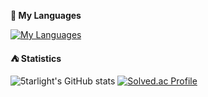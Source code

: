 **:grapes: My Languages**

[![My Languages](https://skillicons.dev/icons?i=html,css,js,ts,c,cpp,cs,rust,py,java,kotlin)](https://skillicons.dev)

**:tent: Statistics**

![5tarlight's GitHub stats](https://github-readme-stats.vercel.app/api?username=5tarlight&hide=contribs)
[![Solved.ac Profile](https://solvedac-cards-starcea.paring.moe/profile/5tarlight?size=175)](https://solved.ac/5tarlight)
